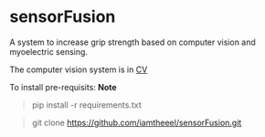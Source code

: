 # sensorFusion
A system to increase grip strength based on computer vision and myoelectric sensing.

The computer vision system is in [CV](./cv "Python Based Computer Vision using YOLO")

To install pre-requisits: **Note**<br>
> pip install -r requirements.txt

> git clone https://github.com/iamtheeel/sensorFusion.git
